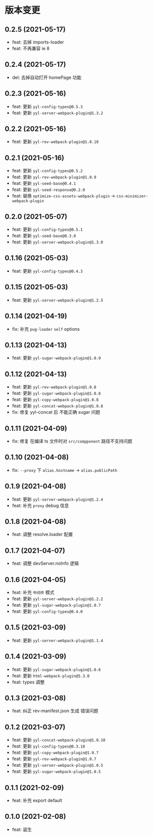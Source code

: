 # 版本变更

## 0.2.5 (2021-05-17)

- feat: 去掉 imports-loader
- feat: 不再兼容 ie 8

## 0.2.4 (2021-05-17)

- del: 去掉自动打开 homePage 功能

## 0.2.3 (2021-05-16)

- feat: 更新 `yyl-config-types@0.5.3`
- feat: 更新 `yyl-server-webpack-plugin@1.3.2`

## 0.2.2 (2021-05-16)

- feat: 更新 `yyl-rev-webpack-plugin@1.0.10`

## 0.2.1 (2021-05-16)

- feat: 更新 `yyl-config-types@0.5.2`
- feat: 更新 `yyl-rev-webpack-plugin@1.0.9`
- feat: 更新 `yyl-seed-base@0.4.1`
- feat: 更新 `yyl-seed-response@0.2.0`
- feat: 替换 `optimize-css-assets-webpack-plugin` -> `css-minimizer-webpack-plugin`

## 0.2.0 (2021-05-07)

- feat: 更新 `yyl-config-types@0.5.1`
- feat: 更新 `yyl-seed-base@0.3.0`
- feat: 更新 `yyl-server-webpack-plugin@1.3.0`

## 0.1.16 (2021-05-03)

- feat: 更新 `yyl-config-types@0.4.3`

## 0.1.15 (2021-05-03)

- feat: 更新 `yyl-server-webpack-plugin@1.2.5`

## 0.1.14 (2021-04-19)

- fix: 补充 `pug-loader` `self` options

## 0.1.13 (2021-04-13)

- feat: 更新 `yyl-sugar-webpack-plugin@1.0.9`

## 0.1.12 (2021-04-13)

- feat: 更新 `yyl-rev-webpack-plugin@1.0.8`
- feat: 更新 `yyl-sugar-webpack-plugin@1.0.8`
- feat: 更新 `yyl-copy-webpack-plugin@1.0.8`
- feat: 更新 `yyl-concat-webpack-plugin@1.0.8`
- fix: 修复 yyl-concat 后 不能正确 sugar 问题

## 0.1.11 (2021-04-09)

- fix: 修复 在编译 ts 文件时对 `src/compponent` 路径不支持问题

## 0.1.10 (2021-04-08)

- fix: `--proxy` 下 `alias.hostname` -> `alias.publicPath`

## 0.1.9 (2021-04-08)

- feat: 更新 `yyl-server-webpack-plugin@1.2.4`
- feat: 补充 `proxy` debug 信息

## 0.1.8 (2021-04-08)

- feat: 调整 resolve.loader 配置

## 0.1.7 (2021-04-07)

- feat: 调整 devServer.noInfo 逻辑

## 0.1.6 (2021-04-05)

- feat: 补充 `中间件` 模式
- feat: 更新 `yyl-server-webpack-plugin@1.2.2`
- feat: 更新 `yyl-sugar-webpack-plugin@1.0.7`
- feat: 更新 `yyl-config-types@0.4.0`

## 0.1.5 (2021-03-09)

- feat: 更新 `yyl-server-webpack-plugin@1.1.4`

## 0.1.4 (2021-03-09)

- feat: 更新 `yyl-sugar-webpack-plugin@1.0.6`
- feat: 更新 `html-webpack-plugin@5.3.0`
- feat: types 调整

## 0.1.3 (2021-03-08)

- feat: 纠正 rev-manifest.json 生成 错误问题

## 0.1.2 (2021-03-07)

- feat: 更新 `yyl-concat-webpack-plugin@1.0.10`
- feat: 更新 `yyl-config-types@0.3.18`
- feat: 更新 `yyl-copy-webpack-plugin@1.0.7`
- feat: 更新 `yyl-rev-webpack-plugin@1.0.7`
- feat: 更新 `yyl-server-webpack-plugin@1.0.5`
- feat: 更新 `yyl-sugar-webpack-plugin@1.0.5`

## 0.1.1 (2021-02-09)

- feat: 补充 export default

## 0.1.0 (2021-02-08)

- feat: 诞生
